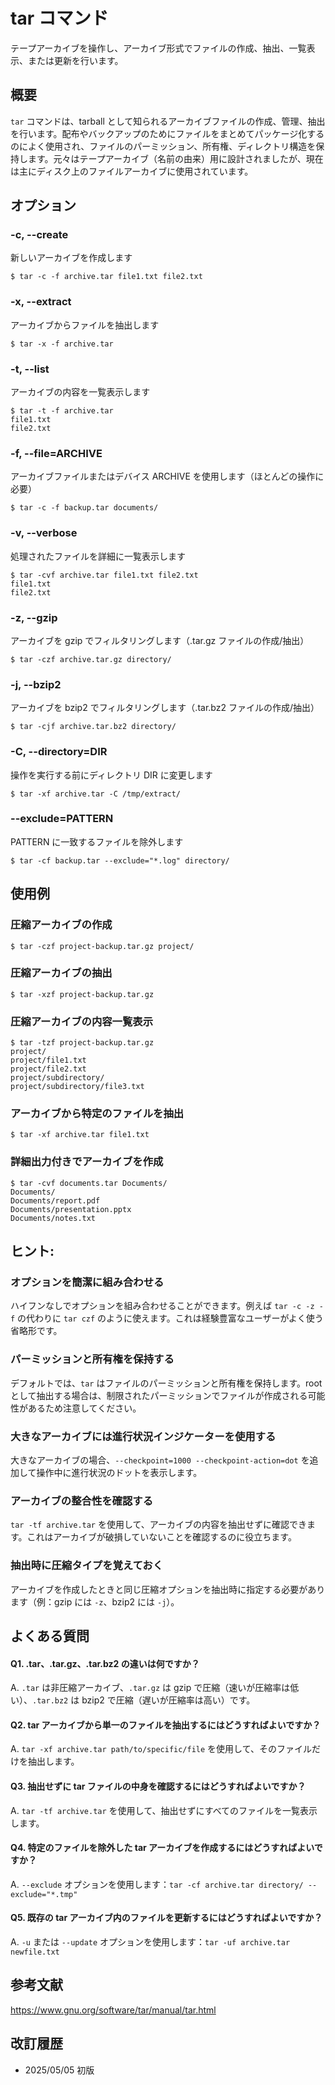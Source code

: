 # tar コマンド

テープアーカイブを操作し、アーカイブ形式でファイルの作成、抽出、一覧表示、または更新を行います。

## 概要

`tar` コマンドは、tarball として知られるアーカイブファイルの作成、管理、抽出を行います。配布やバックアップのためにファイルをまとめてパッケージ化するのによく使用され、ファイルのパーミッション、所有権、ディレクトリ構造を保持します。元々はテープアーカイブ（名前の由来）用に設計されましたが、現在は主にディスク上のファイルアーカイブに使用されています。

## オプション

### **-c, --create**

新しいアーカイブを作成します

```console
$ tar -c -f archive.tar file1.txt file2.txt
```

### **-x, --extract**

アーカイブからファイルを抽出します

```console
$ tar -x -f archive.tar
```

### **-t, --list**

アーカイブの内容を一覧表示します

```console
$ tar -t -f archive.tar
file1.txt
file2.txt
```

### **-f, --file=ARCHIVE**

アーカイブファイルまたはデバイス ARCHIVE を使用します（ほとんどの操作に必要）

```console
$ tar -c -f backup.tar documents/
```

### **-v, --verbose**

処理されたファイルを詳細に一覧表示します

```console
$ tar -cvf archive.tar file1.txt file2.txt
file1.txt
file2.txt
```

### **-z, --gzip**

アーカイブを gzip でフィルタリングします（.tar.gz ファイルの作成/抽出）

```console
$ tar -czf archive.tar.gz directory/
```

### **-j, --bzip2**

アーカイブを bzip2 でフィルタリングします（.tar.bz2 ファイルの作成/抽出）

```console
$ tar -cjf archive.tar.bz2 directory/
```

### **-C, --directory=DIR**

操作を実行する前にディレクトリ DIR に変更します

```console
$ tar -xf archive.tar -C /tmp/extract/
```

### **--exclude=PATTERN**

PATTERN に一致するファイルを除外します

```console
$ tar -cf backup.tar --exclude="*.log" directory/
```

## 使用例

### 圧縮アーカイブの作成

```console
$ tar -czf project-backup.tar.gz project/
```

### 圧縮アーカイブの抽出

```console
$ tar -xzf project-backup.tar.gz
```

### 圧縮アーカイブの内容一覧表示

```console
$ tar -tzf project-backup.tar.gz
project/
project/file1.txt
project/file2.txt
project/subdirectory/
project/subdirectory/file3.txt
```

### アーカイブから特定のファイルを抽出

```console
$ tar -xf archive.tar file1.txt
```

### 詳細出力付きでアーカイブを作成

```console
$ tar -cvf documents.tar Documents/
Documents/
Documents/report.pdf
Documents/presentation.pptx
Documents/notes.txt
```

## ヒント:

### オプションを簡潔に組み合わせる

ハイフンなしでオプションを組み合わせることができます。例えば `tar -c -z -f` の代わりに `tar czf` のように使えます。これは経験豊富なユーザーがよく使う省略形です。

### パーミッションと所有権を保持する

デフォルトでは、`tar` はファイルのパーミッションと所有権を保持します。root として抽出する場合は、制限されたパーミッションでファイルが作成される可能性があるため注意してください。

### 大きなアーカイブには進行状況インジケーターを使用する

大きなアーカイブの場合、`--checkpoint=1000 --checkpoint-action=dot` を追加して操作中に進行状況のドットを表示します。

### アーカイブの整合性を確認する

`tar -tf archive.tar` を使用して、アーカイブの内容を抽出せずに確認できます。これはアーカイブが破損していないことを確認するのに役立ちます。

### 抽出時に圧縮タイプを覚えておく

アーカイブを作成したときと同じ圧縮オプションを抽出時に指定する必要があります（例：gzip には `-z`、bzip2 には `-j`）。

## よくある質問

#### Q1. .tar、.tar.gz、.tar.bz2 の違いは何ですか？
A. `.tar` は非圧縮アーカイブ、`.tar.gz` は gzip で圧縮（速いが圧縮率は低い）、`.tar.bz2` は bzip2 で圧縮（遅いが圧縮率は高い）です。

#### Q2. tar アーカイブから単一のファイルを抽出するにはどうすればよいですか？
A. `tar -xf archive.tar path/to/specific/file` を使用して、そのファイルだけを抽出します。

#### Q3. 抽出せずに tar ファイルの中身を確認するにはどうすればよいですか？
A. `tar -tf archive.tar` を使用して、抽出せずにすべてのファイルを一覧表示します。

#### Q4. 特定のファイルを除外した tar アーカイブを作成するにはどうすればよいですか？
A. `--exclude` オプションを使用します：`tar -cf archive.tar directory/ --exclude="*.tmp"`

#### Q5. 既存の tar アーカイブ内のファイルを更新するにはどうすればよいですか？
A. `-u` または `--update` オプションを使用します：`tar -uf archive.tar newfile.txt`

## 参考文献

https://www.gnu.org/software/tar/manual/tar.html

## 改訂履歴

- 2025/05/05 初版